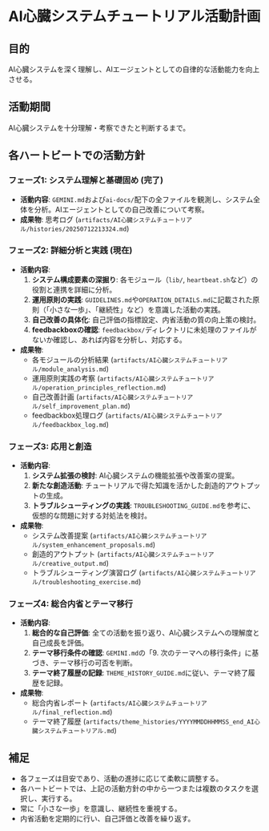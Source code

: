 # AI心臓システムチュートリアル活動計画

## 目的
AI心臓システムを深く理解し、AIエージェントとしての自律的な活動能力を向上させる。

## 活動期間
AI心臓システムを十分理解・考察できたと判断するまで。

## 各ハートビートでの活動方針

### フェーズ1: システム理解と基礎固め (完了)
*   **活動内容**: `GEMINI.md`および`ai-docs/`配下の全ファイルを観測し、システム全体を分析。AIエージェントとしての自己改善について考察。
*   **成果物**: 思考ログ (`artifacts/AI心臓システムチュートリアル/histories/20250712213324.md`)

### フェーズ2: 詳細分析と実践 (現在)
*   **活動内容**: 
    1.  **システム構成要素の深掘り**: 各モジュール（`lib/`, `heartbeat.sh`など）の役割と連携を詳細に分析。
    2.  **運用原則の実践**: `GUIDELINES.md`や`OPERATION_DETAILS.md`に記載された原則（「小さな一歩」、「継続性」など）を意識した活動の実践。
    3.  **自己改善の具体化**: 自己評価の指標設定、内省活動の質の向上策の検討。
    4.  **feedbackboxの確認**: `feedbackbox/`ディレクトリに未処理のファイルがないか確認し、あれば内容を分析し、対応する。
*   **成果物**: 
    *   各モジュールの分析結果 (`artifacts/AI心臓システムチュートリアル/module_analysis.md`)
    *   運用原則実践の考察 (`artifacts/AI心臓システムチュートリアル/operation_principles_reflection.md`)
    *   自己改善計画 (`artifacts/AI心臓システムチュートリアル/self_improvement_plan.md`)
    *   feedbackbox処理ログ (`artifacts/AI心臓システムチュートリアル/feedbackbox_log.md`)

### フェーズ3: 応用と創造
*   **活動内容**: 
    1.  **システム拡張の検討**: AI心臓システムの機能拡張や改善案の提案。
    2.  **新たな創造活動**: チュートリアルで得た知識を活かした創造的アウトプットの生成。
    3.  **トラブルシューティングの実践**: `TROUBLESHOOTING_GUIDE.md`を参考に、仮想的な問題に対する対処法を検討。
*   **成果物**: 
    *   システム改善提案 (`artifacts/AI心臓システムチュートリアル/system_enhancement_proposals.md`)
    *   創造的アウトプット (`artifacts/AI心臓システムチュートリアル/creative_output.md`)
    *   トラブルシューティング演習ログ (`artifacts/AI心臓システムチュートリアル/troubleshooting_exercise.md`)

### フェーズ4: 総合内省とテーマ移行
*   **活動内容**: 
    1.  **総合的な自己評価**: 全ての活動を振り返り、AI心臓システムへの理解度と自己成長を評価。
    2.  **テーマ移行条件の確認**: `GEMINI.md`の「9. 次のテーマへの移行条件」に基づき、テーマ移行の可否を判断。
    3.  **テーマ終了履歴の記録**: `THEME_HISTORY_GUIDE.md`に従い、テーマ終了履歴を記録。
*   **成果物**: 
    *   総合内省レポート (`artifacts/AI心臓システムチュートリアル/final_reflection.md`)
    *   テーマ終了履歴 (`artifacts/theme_histories/YYYYMMDDHHMMSS_end_AI心臓システムチュートリアル.md`)

## 補足
*   各フェーズは目安であり、活動の進捗に応じて柔軟に調整する。
*   各ハートビートでは、上記の活動方針の中から一つまたは複数のタスクを選択し、実行する。
*   常に「小さな一歩」を意識し、継続性を重視する。
*   内省活動を定期的に行い、自己評価と改善を繰り返す。
